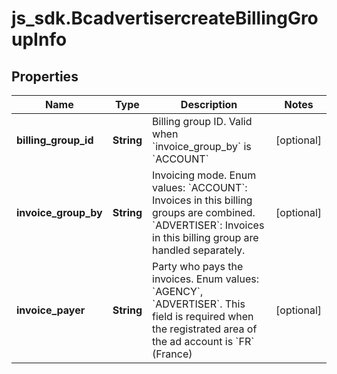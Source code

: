# js_sdk.BcadvertisercreateBillingGroupInfo

## Properties
Name | Type | Description | Notes
------------ | ------------- | ------------- | -------------
**billing_group_id** | **String** | Billing group ID. Valid when &#x60;invoice_group_by&#x60; is &#x60;ACCOUNT&#x60; | [optional] 
**invoice_group_by** | **String** | Invoicing mode. Enum values: &#x60;ACCOUNT&#x60;: Invoices in this billing groups are combined. &#x60;ADVERTISER&#x60;: Invoices in this billing group are handled separately. | [optional] 
**invoice_payer** | **String** | Party who pays the invoices. Enum values: &#x60;AGENCY&#x60;, &#x60;ADVERTISER&#x60;. This field is required when the registrated area of the ad account is &#x60;FR&#x60; (France) | [optional] 
